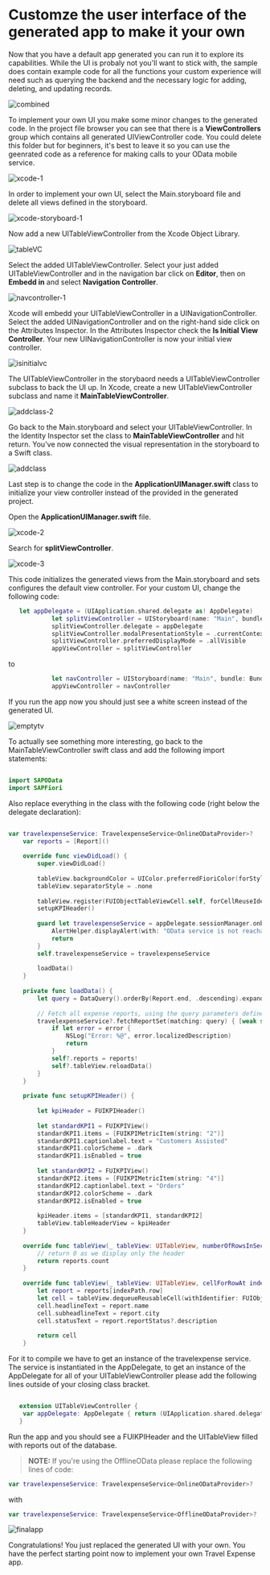 # Customze the user interface of the generated app to make it your own

Now that you have a default app generated you can run it to explore its capabilities. While the UI is probaly not you'll want to stick with, the sample does contain example code for all the functions your custom experience will need such as querying the backend and the necessary logic for adding, deleting, and updating records.

![combined](https://user-images.githubusercontent.com/9074514/59393799-ec5de080-8d31-11e9-930f-19eb04688710.png)

To implement your own UI you make some minor changes to the generated code. In the project file browser you can see that there is a **ViewControllers** group which contains all generated UIViewController code. You could delete this folder but for beginners, it's best to leave it so you can use the geenrated code as a reference for making calls to your OData mobile service.

![xcode-1](https://user-images.githubusercontent.com/9074514/59393925-7c9c2580-8d32-11e9-9c27-6c2e68c6537b.png)

In order to implement your own UI, select the Main.storyboard file and delete all views defined in the storyboard. 

![xcode-storyboard-1](https://user-images.githubusercontent.com/9074514/59394220-b4579d00-8d33-11e9-9c80-2e62b510bc1f.png)

Now add a new UITableViewController from the Xcode Object Library.

![tableVC](https://user-images.githubusercontent.com/9074514/61244047-29850c00-a6fe-11e9-8b5a-83e15003136c.png)

Select the added UITableViewController. Select your just added UITableViewController and in the navigation bar click on **Editor**, then on **Embedd in** and select **Navigation Controller**.

![navcontroller-1](https://user-images.githubusercontent.com/9074514/61244046-29850c00-a6fe-11e9-817b-80adff4e8c32.png)

Xcode will embedd your UITableViewController in a UINavigationController. Select the added UINavigationController and on the right-hand side click on the Attributes Inspector. In the Attributes Inspector check the **Is Initial View Controller**. Your new UINavigationController is now your initial view controller.


![isinitialvc](https://user-images.githubusercontent.com/9074514/61244045-29850c00-a6fe-11e9-8aa1-76117c2c35ac.png)

The UITableViewController in the storybaord needs a UITableViewController subclass to back the UI up. In Xcode, create a new UITableViewController subclass and name it **MainTableViewController**.

![addclass-2](https://user-images.githubusercontent.com/9074514/61244371-ee370d00-a6fe-11e9-8699-02346668df7c.png)

Go back to the Main.storyboard and select your UITableViewController. In the Identity Inspector set the class to **MainTableViewController** and hit return. You've now connected the visual representation in the storyboard to a Swift class.

![addclass](https://user-images.githubusercontent.com/9074514/61244039-29850c00-a6fe-11e9-9950-65b4484a3d90.png)

Last step is to change the code in the **ApplicationUIManager.swift** class to initialize your view controller instead of the provided in the generated project.

Open the **ApplicationUIManager.swift** file.

![xcode-2](https://user-images.githubusercontent.com/9074514/61244428-0f97f900-a6ff-11e9-8e59-b1a053e21a8a.png)

Search for **splitViewController**.

![xcode-3](https://user-images.githubusercontent.com/9074514/61244429-0f97f900-a6ff-11e9-8384-8e35604137e3.png)

This code initializes the generated views from the Main.storyboard and sets configures the default view controller. For your custom UI, change the following code:

```swift
   let appDelegate = (UIApplication.shared.delegate as! AppDelegate)
            let splitViewController = UIStoryboard(name: "Main", bundle: Bundle.main).instantiateViewController(withIdentifier: "MainSplitViewController") as! UISplitViewController
            splitViewController.delegate = appDelegate
            splitViewController.modalPresentationStyle = .currentContext
            splitViewController.preferredDisplayMode = .allVisible
            appViewController = splitViewController

```

to

```swift
            let navController = UIStoryboard(name: "Main", bundle: Bundle.main).instantiateInitialViewController() as! UINavigationController
            appViewController = navController

```

If you run the app now you should just see a white screen instead of the generated UI.

![emptytv](https://user-images.githubusercontent.com/9074514/61244040-29850c00-a6fe-11e9-83e7-7d1e13865312.png)

To actually see something more interesting, go back to the MainTableViewController swift class and add the following import statements:

```swift

import SAPOData
import SAPFiori

```

Also replace everything in the class with the following code (right below the delegate declaration):

```swift

var travelexpenseService: TravelexpenseService<OnlineODataProvider>?
    var reports = [Report]()
    
    override func viewDidLoad() {
        super.viewDidLoad()
        
        tableView.backgroundColor = UIColor.preferredFioriColor(forStyle: .backgroundBase)
        tableView.separatorStyle = .none
        
        tableView.register(FUIObjectTableViewCell.self, forCellReuseIdentifier: FUIObjectTableViewCell.reuseIdentifier)
        setupKPIHeader()
        
        guard let travelexpenseService = appDelegate.sessionManager.onboardingSession?.odataController.travelexpenseService else {
            AlertHelper.displayAlert(with: "OData service is not reachable, please onboard again.", error: nil, viewController: self)
            return
        }
        self.travelexpenseService = travelexpenseService
        
        loadData()
    }
    
    private func loadData() {
        let query = DataQuery().orderBy(Report.end, .descending).expand(Report.reportStatus)
        
        // Fetch all expense reports, using the query parameters defined above.
        travelexpenseService?.fetchReportSet(matching: query) { [weak self] reports, error in
            if let error = error {
                NSLog("Error: %@", error.localizedDescription)
                return
            }
            self?.reports = reports!
            self?.tableView.reloadData()
        }
    }
    
    private func setupKPIHeader() {
        
        let kpiHeader = FUIKPIHeader()
        
        let standardKPI1 = FUIKPIView()
        standardKPI1.items = [FUIKPIMetricItem(string: "2")]
        standardKPI1.captionlabel.text = "Customers Assisted"
        standardKPI1.colorScheme = .dark
        standardKPI1.isEnabled = true
        
        let standardKPI2 = FUIKPIView()
        standardKPI2.items = [FUIKPIMetricItem(string: "4")]
        standardKPI2.captionlabel.text = "Orders"
        standardKPI2.colorScheme = .dark
        standardKPI2.isEnabled = true
        
        kpiHeader.items = [standardKPI1, standardKPI2]
        tableView.tableHeaderView = kpiHeader
    }
    
    override func tableView(_ tableView: UITableView, numberOfRowsInSection section: Int) -> Int {
        // return 0 as we display only the header
        return reports.count
    }
    
    override func tableView(_ tableView: UITableView, cellForRowAt indexPath: IndexPath) -> UITableViewCell {
        let report = reports[indexPath.row]
        let cell = tableView.dequeueReusableCell(withIdentifier: FUIObjectTableViewCell.reuseIdentifier) as! FUIObjectTableViewCell
        cell.headlineText = report.name
        cell.subheadlineText = report.city
        cell.statusText = report.reportStatus?.description
        
        return cell
    }

```

For it to compile we have to get an instance of the travelexpense service. The service is instantiated in the AppDelegate, to get an instance of the AppDelegate for all of your UITableViewController please add the following lines outside of your closing class bracket.

```swift

   extension UITableViewController {
    var appDelegate: AppDelegate { return (UIApplication.shared.delegate as! AppDelegate) }
   }

```

Run the app and you should see a FUIKPIHeader and the UITableView filled with reports out of the database.

> **NOTE:** If you're using the OfflineOData please replace the following lines of code:

```swift
var travelexpenseService: TravelexpenseService<OnlineODataProvider>?

```

with

```swift
var travelexpenseService: TravelexpenseService<OfflineODataProvider>?

```

![finalapp](https://user-images.githubusercontent.com/9074514/61244042-29850c00-a6fe-11e9-85be-071239f5b95e.png)

Congratulations! You just replaced the generated UI with your own. You have the perfect starting point now to implement your own Travel Expense app.
